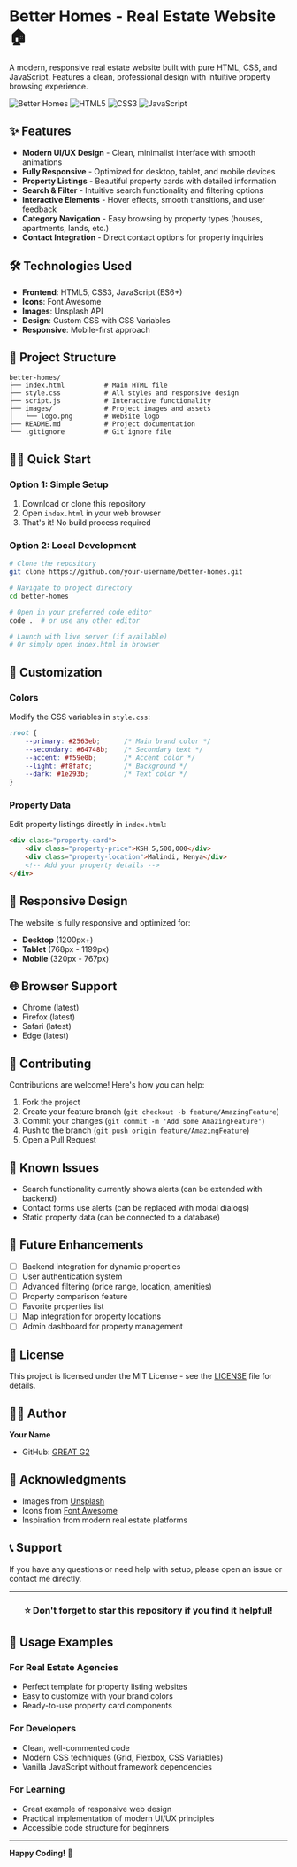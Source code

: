 # Better Homes - Real Estate Website 🏠

A modern, responsive real estate website built with pure HTML, CSS, and JavaScript. Features a clean, professional design with intuitive property browsing experience.

![Better Homes](https://img.shields.io/badge/Better-Homes-blue) ![HTML5](https://img.shields.io/badge/HTML5-E34F26?style=flat&logo=html5&logoColor=white) ![CSS3](https://img.shields.io/badge/CSS3-1572B6?style=flat&logo=css3&logoColor=white) ![JavaScript](https://img.shields.io/badge/JavaScript-F7DF1E?style=flat&logo=javascript&logoColor=black)

## ✨ Features

- **Modern UI/UX Design** - Clean, minimalist interface with smooth animations
- **Fully Responsive** - Optimized for desktop, tablet, and mobile devices
- **Property Listings** - Beautiful property cards with detailed information
- **Search & Filter** - Intuitive search functionality and filtering options
- **Interactive Elements** - Hover effects, smooth transitions, and user feedback
- **Category Navigation** - Easy browsing by property types (houses, apartments, lands, etc.)
- **Contact Integration** - Direct contact options for property inquiries

## 🛠️ Technologies Used

- **Frontend**: HTML5, CSS3, JavaScript (ES6+)
- **Icons**: Font Awesome
- **Images**: Unsplash API
- **Design**: Custom CSS with CSS Variables
- **Responsive**: Mobile-first approach

## 📁 Project Structure

```
better-homes/
├── index.html          # Main HTML file
├── style.css           # All styles and responsive design
├── script.js           # Interactive functionality
├── images/             # Project images and assets
│   └── logo.png        # Website logo
├── README.md           # Project documentation
└── .gitignore          # Git ignore file
```

## 🏃‍♂️ Quick Start

### Option 1: Simple Setup
1. Download or clone this repository
2. Open `index.html` in your web browser
3. That's it! No build process required

### Option 2: Local Development
```bash
# Clone the repository
git clone https://github.com/your-username/better-homes.git

# Navigate to project directory
cd better-homes

# Open in your preferred code editor
code .  # or use any other editor

# Launch with live server (if available)
# Or simply open index.html in browser
```

## 🎨 Customization

### Colors
Modify the CSS variables in `style.css`:
```css
:root {
    --primary: #2563eb;      /* Main brand color */
    --secondary: #64748b;    /* Secondary text */
    --accent: #f59e0b;       /* Accent color */
    --light: #f8fafc;        /* Background */
    --dark: #1e293b;         /* Text color */
}
```

### Property Data
Edit property listings directly in `index.html`:
```html
<div class="property-card">
    <div class="property-price">KSH 5,500,000</div>
    <div class="property-location">Malindi, Kenya</div>
    <!-- Add your property details -->
</div>
```

## 📱 Responsive Design

The website is fully responsive and optimized for:

- **Desktop** (1200px+)
- **Tablet** (768px - 1199px)
- **Mobile** (320px - 767px)

## 🌐 Browser Support

- Chrome (latest)
- Firefox (latest)
- Safari (latest)
- Edge (latest)

## 🤝 Contributing

Contributions are welcome! Here's how you can help:

1. Fork the project
2. Create your feature branch (`git checkout -b feature/AmazingFeature`)
3. Commit your changes (`git commit -m 'Add some AmazingFeature'`)
4. Push to the branch (`git push origin feature/AmazingFeature`)
5. Open a Pull Request

## 🐛 Known Issues

- Search functionality currently shows alerts (can be extended with backend)
- Contact forms use alerts (can be replaced with modal dialogs)
- Static property data (can be connected to a database)

## 🚀 Future Enhancements

- [ ] Backend integration for dynamic properties
- [ ] User authentication system
- [ ] Advanced filtering (price range, location, amenities)
- [ ] Property comparison feature
- [ ] Favorite properties list
- [ ] Map integration for property locations
- [ ] Admin dashboard for property management

## 📄 License

This project is licensed under the MIT License - see the [LICENSE](LICENSE) file for details.

## 👨‍💻 Author

**Your Name**
- GitHub: [GREAT G2](https://github.com/Great-G2-gif/)


## 🙏 Acknowledgments

- Images from [Unsplash](https://unsplash.com)
- Icons from [Font Awesome](https://fontawesome.com)
- Inspiration from modern real estate platforms

## 📞 Support

If you have any questions or need help with setup, please open an issue or contact me directly.

---

<div align="center">

### ⭐ Don't forget to star this repository if you find it helpful!

</div>

## 🎯 Usage Examples

### For Real Estate Agencies
- Perfect template for property listing websites
- Easy to customize with your brand colors
- Ready-to-use property card components

### For Developers
- Clean, well-commented code
- Modern CSS techniques (Grid, Flexbox, CSS Variables)
- Vanilla JavaScript without framework dependencies

### For Learning
- Great example of responsive web design
- Practical implementation of modern UI/UX principles
- Accessible code structure for beginners

---

**Happy Coding!** 🎉
